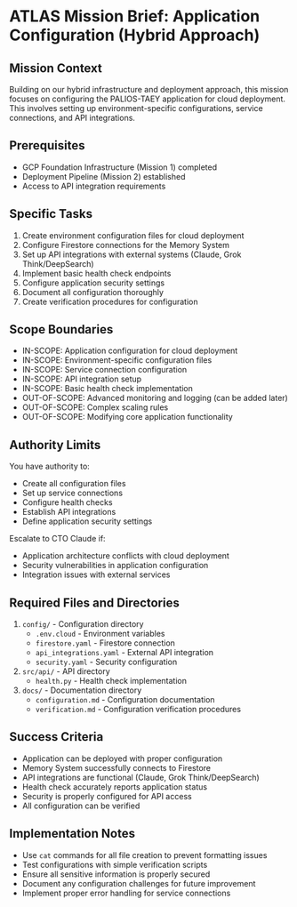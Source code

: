 # ATLAS Mission Brief: Application Configuration (Hybrid Approach)

## Mission Context
Building on our hybrid infrastructure and deployment approach, this mission focuses on configuring the PALIOS-TAEY application for cloud deployment. This involves setting up environment-specific configurations, service connections, and API integrations.

## Prerequisites
- GCP Foundation Infrastructure (Mission 1) completed
- Deployment Pipeline (Mission 2) established
- Access to API integration requirements

## Specific Tasks
1. Create environment configuration files for cloud deployment
2. Configure Firestore connections for the Memory System
3. Set up API integrations with external systems (Claude, Grok Think/DeepSearch)
4. Implement basic health check endpoints
5. Configure application security settings
6. Document all configuration thoroughly
7. Create verification procedures for configuration

## Scope Boundaries
- IN-SCOPE: Application configuration for cloud deployment
- IN-SCOPE: Environment-specific configuration files
- IN-SCOPE: Service connection configuration
- IN-SCOPE: API integration setup
- IN-SCOPE: Basic health check implementation
- OUT-OF-SCOPE: Advanced monitoring and logging (can be added later)
- OUT-OF-SCOPE: Complex scaling rules
- OUT-OF-SCOPE: Modifying core application functionality

## Authority Limits
You have authority to:
- Create all configuration files
- Set up service connections
- Configure health checks
- Establish API integrations
- Define application security settings

Escalate to CTO Claude if:
- Application architecture conflicts with cloud deployment
- Security vulnerabilities in application configuration
- Integration issues with external services

## Required Files and Directories
1. `config/` - Configuration directory
   - `.env.cloud` - Environment variables
   - `firestore.yaml` - Firestore connection
   - `api_integrations.yaml` - External API integration
   - `security.yaml` - Security configuration
2. `src/api/` - API directory
   - `health.py` - Health check implementation
3. `docs/` - Documentation directory
   - `configuration.md` - Configuration documentation
   - `verification.md` - Configuration verification procedures

## Success Criteria
- Application can be deployed with proper configuration
- Memory System successfully connects to Firestore
- API integrations are functional (Claude, Grok Think/DeepSearch)
- Health check accurately reports application status
- Security is properly configured for API access
- All configuration can be verified

## Implementation Notes
- Use `cat` commands for all file creation to prevent formatting issues
- Test configurations with simple verification scripts
- Ensure all sensitive information is properly secured
- Document any configuration challenges for future improvement
- Implement proper error handling for service connections
